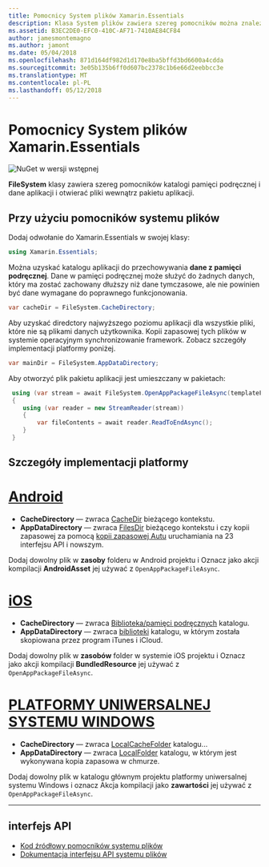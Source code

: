 ```yaml
---
title: Pomocnicy System plików Xamarin.Essentials
description: Klasa System plików zawiera szereg pomocników można znaleźć pamięci podręcznej aplikacji i danych katalogów i otwierać pliki wewnątrz pakietu aplikacji.
ms.assetid: B3EC2DE0-EFC0-410C-AF71-7410AE84CF84
author: jamesmontemagno
ms.author: jamont
ms.date: 05/04/2018
ms.openlocfilehash: 871d164df982d1d170e8ba5bffd3bd6600a4cdda
ms.sourcegitcommit: 3e05b135b6ff0d607bc2378c1b6e66d2eebbcc3e
ms.translationtype: MT
ms.contentlocale: pl-PL
ms.lasthandoff: 05/12/2018
---
```

# <a name="xamarinessentials-file-system-helpers"></a>Pomocnicy System plików Xamarin.Essentials

![NuGet w wersji wstępnej](~/media/shared/pre-release.png)

**FileSystem** klasy zawiera szereg pomocników katalogi pamięci podręcznej i dane aplikacji i otwierać pliki wewnątrz pakietu aplikacji.

## <a name="using-file-system-helpers"></a>Przy użyciu pomocników systemu plików

Dodaj odwołanie do Xamarin.Essentials w swojej klasy:

```csharp
using Xamarin.Essentials;
```

Można uzyskać katalogu aplikacji do przechowywania **dane z pamięci podręcznej**. Dane w pamięci podręcznej może służyć do żadnych danych, który ma zostać zachowany dłuższy niż dane tymczasowe, ale nie powinien być dane wymagane do poprawnego funkcjonowania.

```csharp
var cacheDir = FileSystem.CacheDirectory;
```

Aby uzyskać diredctory najwyższego poziomu aplikacji dla wszystkie pliki, które nie są plikami danych użytkownika. Kopii zapasowej tych plików w systemie operacyjnym synchronizowanie framework. Zobacz szczegóły implementacji platformy poniżej.

```csharp
var mainDir = FileSystem.AppDataDirectory;
```

Aby otworzyć plik pakietu aplikacji jest umieszczany w pakietach:

```csharp
 using (var stream = await FileSystem.OpenAppPackageFileAsync(templateFileName))
 {
    using (var reader = new StreamReader(stream))
    {
        var fileContents = await reader.ReadToEndAsync();
    }
 }
```

## <a name="platform-implementation-specifics"></a>Szczegóły implementacji platformy

# <a name="androidtabandroid"></a>[Android](#tab/android)

- **CacheDirectory** — zwraca [CacheDir](https://developer.android.com/reference/android/content/Context.html#getCacheDir) bieżącego kontekstu.
- **AppDataDirectory** — zwraca [FilesDir](https://developer.android.com/reference/android/content/Context.html#getFilesDir) bieżącego kontekstu i czy kopii zapasowej za pomocą [kopii zapasowej Autu](https://developer.android.com/guide/topics/data/autobackup.html) uruchamiania na 23 interfejsu API i nowszym.

Dodaj dowolny plik w **zasoby** folderu w Android projektu i Oznacz jako akcji kompilacji **AndroidAsset** jej używać z `OpenAppPackageFileAsync`.

# <a name="iostabios"></a>[iOS](#tab/ios)

- **CacheDirectory** — zwraca [Biblioteka/pamięci podręcznych](https://developer.apple.com/library/content/documentation/FileManagement/Conceptual/FileSystemProgrammingGuide/FileSystemOverview/FileSystemOverview.html) katalogu.
- **AppDataDirectory** — zwraca [biblioteki](https://developer.apple.com/library/content/documentation/FileManagement/Conceptual/FileSystemProgrammingGuide/FileSystemOverview/FileSystemOverview.html) katalogu, w którym została skopiowana przez program iTunes i iCloud.

Dodaj dowolny plik w **zasobów** folder w systemie iOS projektu i Oznacz jako akcji kompilacji **BundledResource** jej używać z `OpenAppPackageFileAsync`.

# <a name="uwptabuwp"></a>[PLATFORMY UNIWERSALNEJ SYSTEMU WINDOWS](#tab/uwp)

- **CacheDirectory** — zwraca [LocalCacheFolder](https://docs.microsoft.com/en-us/uwp/api/windows.storage.applicationdata.localcachefolder#Windows_Storage_ApplicationData_LocalCacheFolder) katalogu...
- **AppDataDirectory** — zwraca [LocalFolder](https://docs.microsoft.com/en-us/uwp/api/windows.storage.applicationdata.localfolder#Windows_Storage_ApplicationData_LocalFolder) katalogu, w którym jest wykonywana kopia zapasowa w chmurze.

Dodaj dowolny plik w katalogu głównym projektu platformy uniwersalnej systemu Windows i oznacz Akcja kompilacji jako **zawartości** jej używać z `OpenAppPackageFileAsync`.

--------------

## <a name="api"></a>interfejs API

- [Kod źródłowy pomocników systemu plików](https://github.com/xamarin/Essentials/tree/master/Xamarin.Essentials/FileSystem)
- [Dokumentacja interfejsu API systemu plików](xref:Xamarin.Essentials.FileSystem)
